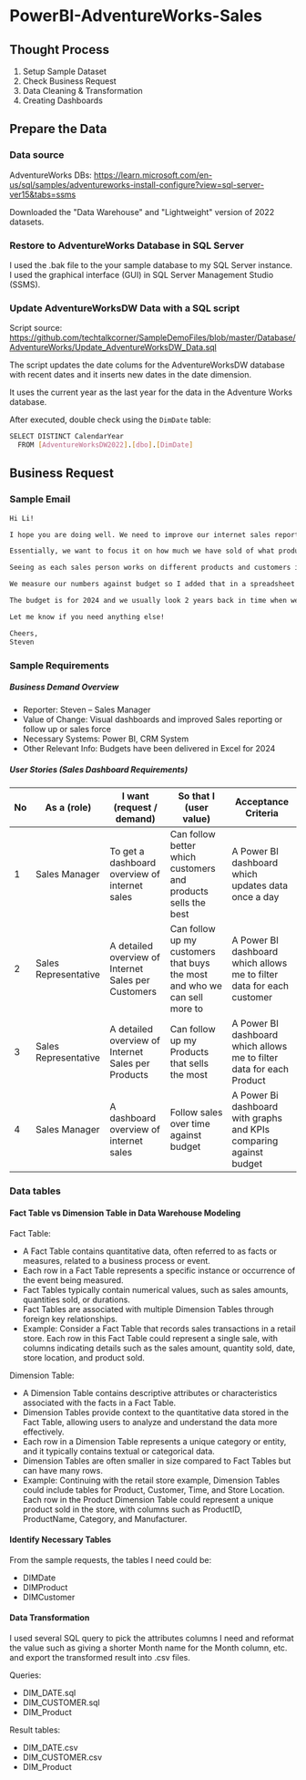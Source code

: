 # PowerBI-AdventureWorks-Sales

## Thought Process

1. Setup Sample Dataset
2. Check Business Request
3. Data Cleaning & Transformation
4. Creating Dashboards


## Prepare the Data

### Data source

AdventureWorks DBs: https://learn.microsoft.com/en-us/sql/samples/adventureworks-install-configure?view=sql-server-ver15&tabs=ssms

Downloaded the "Data Warehouse" and "Lightweight" version of 2022 datasets.

### Restore to AdventureWorks Database in SQL Server

I used the .bak file to the your sample database to my SQL Server instance. I used the graphical interface (GUI) in SQL Server Management Studio (SSMS).


### Update AdventureWorksDW Data with a SQL script

Script source: https://github.com/techtalkcorner/SampleDemoFiles/blob/master/Database/AdventureWorks/Update_AdventureWorksDW_Data.sql

The script updates the date colums for the AdventureWorksDW database with recent dates and it inserts new dates in the date dimension. 

It uses the current year as the last year for the data in the Adventure Works database.

After executed, double check using the `DimDate` table:
```bash
SELECT DISTINCT CalendarYear
  FROM [AdventureWorksDW2022].[dbo].[DimDate]
```

## Business Request

### Sample Email

```bash
Hi Li!

I hope you are doing well. We need to improve our internet sales reports and want to move from static reports to visual dashboards.

Essentially, we want to focus it on how much we have sold of what products, to which clients and how it has been over time.

Seeing as each sales person works on different products and customers it would be beneficial to be able to filter them also.

We measure our numbers against budget so I added that in a spreadsheet so we can compare our values against performance. 

The budget is for 2024 and we usually look 2 years back in time when we do analysis of sales.

Let me know if you need anything else!

Cheers,
Steven
```

### Sample Requirements

##### Business Demand Overview

- Reporter: Steven – Sales Manager
- Value of Change: Visual dashboards and improved Sales reporting or follow up or sales force
- Necessary Systems: Power BI, CRM System
- Other Relevant Info: Budgets have been delivered in Excel for 2024

##### User Stories (Sales Dashboard Requirements)

| No | As a (role)            | I want (request / demand)                 | So that I (user value)                              | Acceptance Criteria                                            |
|----|------------------------|--------------------------------------------|-----------------------------------------------------|-----------------------------------------------------------------|
| 1  | Sales Manager          | To get a dashboard overview of internet sales | Can follow better which customers and products sells the best | A Power BI dashboard which updates data once a day              |
| 2  | Sales Representative  | A detailed overview of Internet Sales per Customers | Can follow up my customers that buys the most and who we can sell more to | A Power BI dashboard which allows me to filter data for each customer |
| 3  | Sales Representative  | A detailed overview of Internet Sales per Products | Can follow up my Products that sells the most        | A Power BI dashboard which allows me to filter data for each Product |
| 4  | Sales Manager          | A dashboard overview of internet sales       | Follow sales over time against budget                | A Power Bi dashboard with graphs and KPIs comparing against budget |


### Data tables

#### Fact Table vs Dimension Table in Data Warehouse Modeling

Fact Table:

- A Fact Table contains quantitative data, often referred to as facts or measures, related to a business process or event.
- Each row in a Fact Table represents a specific instance or occurrence of the event being measured.
- Fact Tables typically contain numerical values, such as sales amounts, quantities sold, or durations.
- Fact Tables are associated with multiple Dimension Tables through foreign key relationships.
- Example: Consider a Fact Table that records sales transactions in a retail store. Each row in this Fact Table could represent a single sale, with columns indicating details such as the sales amount, quantity sold, date, store location, and product sold.

Dimension Table:

- A Dimension Table contains descriptive attributes or characteristics associated with the facts in a Fact Table.
- Dimension Tables provide context to the quantitative data stored in the Fact Table, allowing users to analyze and understand the data more effectively.
- Each row in a Dimension Table represents a unique category or entity, and it typically contains textual or categorical data.
- Dimension Tables are often smaller in size compared to Fact Tables but can have many rows.
- Example: Continuing with the retail store example, Dimension Tables could include tables for Product, Customer, Time, and Store Location. Each row in the Product Dimension Table could represent a unique product sold in the store, with columns such as ProductID, ProductName, Category, and Manufacturer.

#### Identify Necessary Tables

From the sample requests, the tables I need could be:

- DIMDate
- DIMProduct
- DIMCustomer


#### Data Transformation

I used several SQL query to pick the attributes columns I need and reformat the value such as giving a shorter Month name for the Month column, etc. and export the transformed result into .csv files.

Queries:

- DIM_DATE.sql
- DIM_CUSTOMER.sql
- DIM_Product

Result tables:

- DIM_DATE.csv
- DIM_CUSTOMER.csv
- DIM_Product